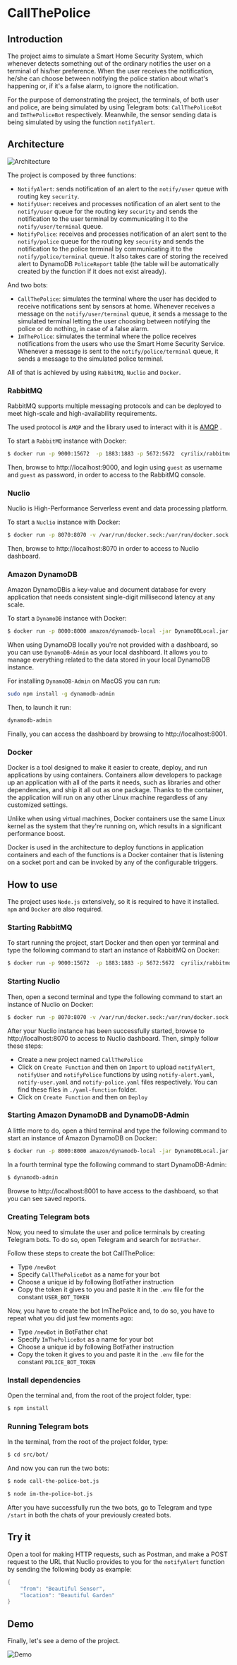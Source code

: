# CallThePolice

## Introduction

The project aims to simulate a Smart Home Security System, which whenever detects something out of the ordinary notifies the user on a terminal of his/her preference. When the user receives the notification, he/she can choose between notifying the police station about what's happening or, if it's a false alarm, to ignore the notification.

For the purpose of demonstrating the project, the terminals, of both user and police, are being simulated by using Telegram bots: `CallThePoliceBot` and `ImThePoliceBot` respectively. Meanwhile, the sensor sending data is being simulated by using the function `notifyAlert`.

## Architecture

![Architecture](https://github.com/TizianoCitro/CallThePolice/blob/master/media/Architecture.png)

The project is composed by three functions:

- `NotifyAlert`: sends notification of an alert to the `notify/user` queue with routing key `security`.
- `NotifyUser`: receives and processes notification of an alert sent to the `notify/user` queue for the routing key `security` and sends the notification to the user terminal by communicating it to the `notify/user/terminal` queue.
- `NotifyPolice`: receives and processes notification of an alert sent to the `notify/police` queue for the routing key `security` and sends the notification to the police terminal by communicating it to the `notify/police/terminal` queue. It also takes care of storing the received alert to DynamoDB `PoliceReport` table (the table will be automatically created by the function if it does not exist already).

And two bots:

- `CallThePolice`: simulates the terminal where the user has decided to receive notifications sent by sensors at home. Whenever receives a message on the `notify/user/terminal` queue, it sends a message to the simulated terminal letting the user choosing between notifying the police or do nothing, in case of a false alarm.
- `ImThePolice`: simulates the terminal where the police receives notifications from the users who use the Smart Home Security Service. Whenever a message is sent to the `notify/police/terminal` queue, it sends a message to the simulated police terminal.

All of that is achieved by using `RabbitMQ`, `Nuclio` and `Docker`.

### RabbitMQ

RabbitMQ supports multiple messaging protocols and can be deployed to meet high-scale and high-availability requirements.

The used protocol is `AMQP` and the library used to interact with it is [AMQP](https://github.com/squaremo/amqp.node) .

To start a `RabbitMQ` instance with Docker:

```sh
$ docker run -p 9000:15672  -p 1883:1883 -p 5672:5672  cyrilix/rabbitmq-mqtt 
```

Then, browse to http://localhost:9000, and login using `guest` as username and `guest` as password, in order to access to the RabbitMQ console.

### Nuclio

Nuclio is High-Performance Serverless event and data processing platform.

To start a `Nuclio` instance with Docker:

```sh
$ docker run -p 8070:8070 -v /var/run/docker.sock:/var/run/docker.sock -v /tmp:/tmp nuclio/dashboard:stable-amd64
```
Then, browse to http://localhost:8070 in order to access to Nuclio dashboard.

### Amazon DynamoDB

Amazon DynamoDBis a key-value and document database for every application that needs consistent single-digit millisecond latency at any scale.

To start a `DynamoDB` instance with Docker:

```sh
$ docker run -p 8000:8000 amazon/dynamodb-local -jar DynamoDBLocal.jar -inMemory -sharedDb
```

When using DynamoDB locally you're not provided with a dashboard, so you can use `DynamoDB-Admin` as your local dashboard. It allows you to manage everything related to the data stored in your local DynamoDB instance.

For installing `DynamoDB-Admin` on MacOS you can run:

```sh
sudo npm install -g dynamodb-admin
```

Then, to launch it run:

```sh
dynamodb-admin
```

Finally, you can access the dashboard by browsing to http://localhost:8001.

### Docker

Docker is a tool designed to make it easier to create, deploy, and run applications by using containers. Containers allow developers to package up an application with all of the parts it needs, such as libraries and other dependencies, and ship it all out as one package. Thanks to the container, the application will run on any other Linux machine regardless of any customized settings.

Unlike when using virtual machines, Docker containers use the same Linux kernel as the system that they're running on, which results in a significant performance boost.

Docker is used in the architecture to deploy functions in application containers and each of the functions is a Docker container that is listening on a socket port and can be invoked by any of the configurable triggers.

## How to use

The project uses `Node.js` extensively, so it is required to have it installed. `npm` and `Docker` are also required.

### Starting RabbitMQ

To start running the project, start Docker and then open yor terminal and type the following command to start an instance of RabbitMQ on Docker:

```sh
$ docker run -p 9000:15672  -p 1883:1883 -p 5672:5672  cyrilix/rabbitmq-mqtt 
```

### Starting Nuclio

Then, open a second terminal and type the following command to start an instance of Nuclio on Docker:

```sh
$ docker run -p 8070:8070 -v /var/run/docker.sock:/var/run/docker.sock -v /tmp:/tmp nuclio/dashboard:stable-amd64
```

After your Nuclio instance has been successfully started, browse to http://localhost:8070 to access to Nuclio dashboard.
Then, simply follow these steps:

- Create a new project named `CallThePolice`
- Click on `Create Function` and then on `Import` to upload `notifyAlert`, `notifyUser` and `notifyPolice` functions by using `notify-alert.yaml`, `notify-user.yaml` and `notify-police.yaml` files respectively. You can find these files in `./yaml-function` folder.
- Click on `Create Function` and then on `Deploy`

### Starting Amazon DynamoDB and DynamoDB-Admin

A little more to do, open a third terminal and type the following command to start an instance of Amazon DynamoDB on Docker:

```sh
$ docker run -p 8000:8000 amazon/dynamodb-local -jar DynamoDBLocal.jar -inMemory -sharedDb
```

In a fourth terminal type the following command to start DynamoDB-Admin:

```sh
$ dynamodb-admin
```

Browse to http://localhost:8001 to have access to the dashboard, so that you can see saved reports.

### Creating Telegram bots

Now, you need to simulate the user and police terminals by creating Telegram bots. To do so, open Telegram and search for `BotFather`.

Follow these steps to create the bot CallThePolice:

- Type `/newBot`
- Specify `CallThePoliceBot` as a name for your bot
- Choose a unique id by following BotFather instruction
- Copy the token it gives to you and paste it in the `.env` file for the constant `USER_BOT_TOKEN`

Now, you have to create the bot ImThePolice and, to do so, you have to repeat what you did just few moments ago:

- Type `/newBot` in BotFather chat
- Specify `ImThePoliceBot` as a name for your bot
- Choose a unique id by following BotFather instruction
- Copy the token it gives to you and paste it in the `.env` file for the constant `POLICE_BOT_TOKEN`

### Install dependencies

Open the terminal and, from the root of the project folder, type:

```sh
$ npm install
```

### Running Telegram bots

In the terminal, from the root of the project folder, type: 

```sh
$ cd src/bot/
```

And now you can run the two bots:

```sh
$ node call-the-police-bot.js
```

```sh
$ node im-the-police-bot.js
```

After you have successfully run the two bots, go to Telegram and type `/start` in both the chats of your previously created bots.  

## Try it

Open a tool for making HTTP requests, such as Postman, and make a POST request to the URL that Nuclio provides to you for the `notifyAlert` function by sending the following body as example:

```c
{
    "from": "Beautiful Sensor",
    "location": "Beautiful Garden"
}
```

## Demo

Finally, let's see a demo of the project.

![Demo](https://github.com/TizianoCitro/CallThePolice/blob/master/media/Demo.gif)
